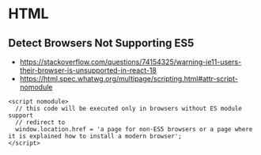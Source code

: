 # HTML

## Detect Browsers Not Supporting ES5
- https://stackoverflow.com/questions/74154325/warning-ie11-users-their-browser-is-unsupported-in-react-18
- https://html.spec.whatwg.org/multipage/scripting.html#attr-script-nomodule
```
<script nomodule>
  // this code will be executed only in browsers without ES module support
  // redirect to
  window.location.href = 'a page for non-ES5 browsers or a page where it is explained how to install a modern browser';
</script>
```

## <script> attributes
`<script async>`
- https://html.spec.whatwg.org/multipage/scripting.html#attr-script-async
  
`<script defer>`
- https://html.spec.whatwg.org/multipage/scripting.html#attr-script-defer

